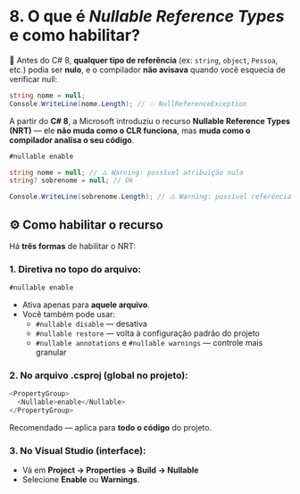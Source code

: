 # 8. O que é _Nullable Reference Types_ e como habilitar?
🔹 Antes do C# 8, **qualquer tipo de referência** (ex: `string`, `object`, `Pessoa`, etc.) podia ser **nulo**, e o compilador **não avisava** quando você esquecia de verificar null:
```csharp
string nome = null;
Console.WriteLine(nome.Length); // 💥 NullReferenceException
```
A partir do **C# 8**, a Microsoft introduziu o recurso **Nullable Reference Types (NRT)** — ele **não muda como o CLR funciona**, mas **muda como o compilador analisa o seu código**.

```csharp
#nullable enable

string nome = null; // ⚠️ Warning: possível atribuição nula
string? sobrenome = null; // Ok

Console.WriteLine(sobrenome.Length); // ⚠️ Warning: possível referência nula
```

## ⚙️ Como habilitar o recurso

Há **três formas** de habilitar o NRT:

### 1. Diretiva no topo do arquivo:
```csharp
#nullable enable
```
- Ativa apenas para **aquele arquivo**.
- Você também pode usar:
  - `#nullable disable` — desativa
  - `#nullable restore` — volta à configuração padrão do projeto
  - `#nullable annotations` e `#nullable warnings` — controle mais granular

### 2. No arquivo .csproj (global no projeto):
```csharp
<PropertyGroup>
  <Nullable>enable</Nullable>
</PropertyGroup>
```
Recomendado — aplica para **todo o código** do projeto.

### 3. No Visual Studio (interface):
- Vá em **Project → Properties → Build → Nullable**
- Selecione **Enable** ou **Warnings**.